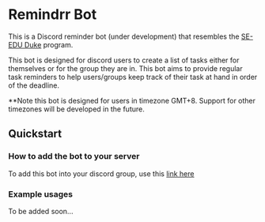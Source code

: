 # Remindrr Bot

This is a Discord reminder bot (under development) that resembles the [SE-EDU Duke](https://nus-cs2103-ay1920s1.github.io/website/se-book-adapted/projectDuke/index.html) program.

This bot is designed for discord users to create a list of tasks either for themselves or for the group they are in.
This bot aims to provide regular task reminders to help users/groups keep track of their task at hand in order of the deadline.

**Note this bot is designed for users in timezone GMT+8. Support for other timezones will be developed in the future.


## Quickstart


### How to add the bot to your server

To add this bot into your discord group, use this [link here](https://discord.com/api/oauth2/authorize?client_id=972056041720274955&permissions=8&scope=bot)

### Example usages

To be added soon...
